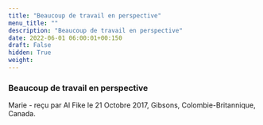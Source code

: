 ```yaml
---
title: "Beaucoup de travail en perspective"
menu_title: ""
description: "Beaucoup de travail en perspective"
date: 2022-06-01 06:00:01+00:150
draft: False
hidden: True
weight:
---
```

### Beaucoup de travail en perspective

Marie - reçu par Al Fike le 21 Octobre 2017, Gibsons, Colombie-Britannique, Canada.




